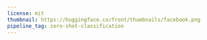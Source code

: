 ```yaml
---
license: mit
thumbnail: https://huggingface.co/front/thumbnails/facebook.png
pipeline_tag: zero-shot-classification
---
```

